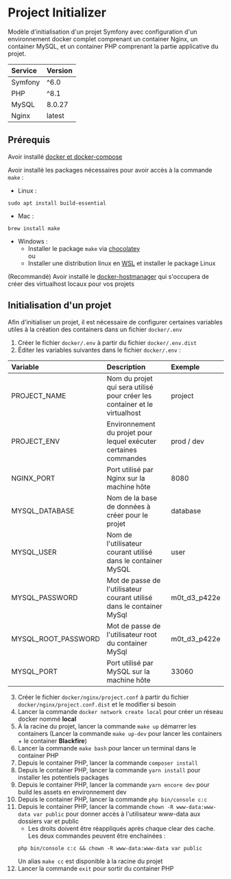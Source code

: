 # Project Initializer

Modèle d'initialisation d'un projet Symfony avec configuration 
d'un environnement docker complet comprenant un container Nginx, un container MySQL, 
et un container PHP comprenant la partie applicative du projet.

| Service | Version |
|:--------|:--------|
| Symfony | ^6.0    |
| PHP     | ^8.1    |
| MySQL   | 8.0.27  |
| Nginx   | latest  |


## Prérequis

Avoir installé [docker et docker-compose](https://docs.docker.com/get-docker/) 

Avoir installé les packages nécessaires pour avoir accès à la commande `make` :
 - Linux :
```
sudo apt install build-essential
```
- Mac :
```
brew install make
```
- Windows :
    - Installer le package `make` via [chocolatey](https://chocolatey.org/) <br>
  ou
    - Installer une distribution linux en [WSL](https://docs.microsoft.com/fr-fr/windows/wsl/install) et installer le package Linux

(Recommandé) Avoir installé le [docker-hostmanager](https://github.com/iamluc/docker-hostmanager#usage) qui s'occupera de créer des virtualhost locaux pour vos projets


## Initialisation d'un projet

Afin d'initialiser un projet, il est nécessaire de configurer certaines variables utiles à la création des containers dans un fichier `docker/.env`

1. Créer le fichier `docker/.env` à partir du fichier `docker/.env.dist`
2. Éditer les variables suivantes dans le fichier `docker/.env` :

| Variable            | Description                                                               | Exemple      |
|:--------------------|:--------------------------------------------------------------------------|:-------------|
| PROJECT_NAME        | Nom du projet qui sera utilisé pour créer les container et le virtualhost | project      |
| PROJECT_ENV         | Environnement du projet pour lequel exécuter certaines commandes          | prod / dev   |
| NGINX_PORT          | Port utilisé par Nginx sur la machine hôte                                | 8080         |
| MYSQL_DATABASE      | Nom de la base de données à créer pour le projet                          | database     |             
| MYSQL_USER          | Nom de l'utilisateur courant utilisé dans le container MySQL              | user         |             
| MYSQL_PASSWORD      | Mot de passe de l'utilisateur courant utilisé dans le container MySql     | m0t_d3_p422e |             
| MYSQL_ROOT_PASSWORD | Mot de passe de l'utilisateur root du container MySql                     | m0t_d3_p422e |             
| MYSQL_PORT          | Port utilisé par MySQL sur la machine hôte                                | 33060        |

3. Créer le fichier `docker/nginx/project.conf` à partir du fichier `docker/nginx/project.conf.dist` et le modifier si besoin
4. Lancer la commande `docker network create local` pour créer un réseau docker nommé **local**
5. À la racine du projet, lancer la commande `make up` démarrer les containers
   (Lancer la commande `make up-dev` pour lancer les containers + le container **Blackfire**)
6. Lancer la commande `make bash` pour lancer un terminal dans le container PHP
7. Depuis le container PHP, lancer la commande `composer install`
8. Depuis le container PHP, lancer la commande `yarn install` pour installer les potentiels packages 
9. Depuis le container PHP, lancer la commande `yarn encore dev` pour build les assets en environnement dev
10. Depuis le container PHP, lancer la commande `php bin/console c:c`
11. Depuis le container PHP, lancer la commande `chown -R www-data:www-data var public` pour donner accès à l'utilisateur www-data aux dossiers var et public
    - Les droits doivent être réappliqués après chaque clear des cache. Les deux commandes peuvent être enchainées :
    ```
    php bin/console c:c && chown -R www-data:www-data var public
    ```
    Un alias `make cc` est disponible à la racine du projet
12. Lancer la commande `exit` pour sortir du container PHP
### 